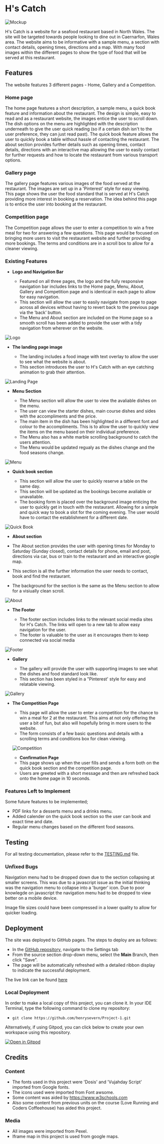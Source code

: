 # H's Catch

![Mockup](documentation/tests/mockup.png)

H's Catch is a website for a seafood restaurant based in North Wales. The site will be targeted towards people looking to dine out in Caernarfon, Wales area. The website aims to be informative with a sample menu, a section with contact details, opening times, directions and a map. With many food images within the different pages to show the type of food that will be served at this restaurant.
## Features 

The website features 3 different pages - Home, Gallery and a Competition.

### Home page
The home page features a short description, a sample menu, a quick book feature and information about the restaurant. The design is simple, easy to read and as a restaurant website, the images entice the user to scroll down. The dish options on the menu are highlighted with the description underneath to give the user quick reading (so if a certain dish isn't to the user preference, they can just read past). The quick book feature allows the user to quickly book a table without hassle of contacting the restaurant. The about section provides further details such as opening times, contact details, directions with an interactive map allowing the user to easily contact for further requests and how to locate the restaurant from various transport options.

### Gallery page
The gallery page features various images of the food served at the restaurant. The images are set up in a 'Pinterest' style for easy viewing. This page shows the user the food standard that is served at H's Catch providing more interest in booking a reservation. The idea behind this page is to entice the user into booking at the restaurant.

### Competition page 
The Competition page allows the user to enter a competition to win a free meal for two for answering a few questions. This page would be focused on bringing more users to visit the restaurant website and further providing more bookings. The terms and conditions are in a scroll box to allow for a cleaner viewing.

### Existing Features

- __Logo and Navigation Bar__

  - Featured on all three pages, the logo and the fully responsive navigation bar includes links to the Home page, Menu, About, Gallery and Competition page and is identical in each page to allow for easy navigation.
  - This section will allow the user to easily navigate from page to page across all devices without having to revert back to the previous page via the ‘back’ button.
  - The Menu and About section are included on the Home page so a smooth scroll has been added to provide the user with a tidy navigation from wherever on the website.

![Logo](documentation/tests/logo-nav.png)

- __The landing page image__

  - The landing includes a food image with text overlay to allow the user to see what the website is about. 
  - This section introduces the user to H's Catch with an eye catching animation to grab their attention.

![Landing Page](documentation/tests/landing-image.png)

- __Menu Section__

  - The Menu section will allow the user to view the avaliable dishes on the menu.
  - The user can view the starter dishes, main course dishes and sides with the accompliments and the price.
  - The main item in the dish has been highlighted in a different font and colour to the accompliments. This is to allow the user to quickly view the items on the menu based on their individual preference.
  - The Menu also has a white marble scrolling background to catch the users attention.
  - The Menu would be updated regualy as the dishes change and the food seasons change.

![Menu](documentation/tests/menu.png)

- __Quick book section__

  - This section will allow the user to quickly reserve a table on the same day.
  - This section will be updated as the bookings become avaliable or unavaliable. 
  - The booking form is placed over the background image enticing the user to quickly get in touch with the restaurant. Allowing for a simple and quick way to book a slot for the coming evening. The user would have to contact the establishment for a different date.

![Quick Book](documentation/tests/quick-book.png)

- __About section__

- The About section provides the user with opening times for Monday to Saturday (Sunday closed), contact details for phone, email and post, directions via car, bus or train to the restaurant and an interactive google map.
- This section is all the further information the user needs to contact, book and find the restaurant.
- The background for the section is the same as the Menu section to allow for a visiually clean scroll.

![About](documentation/tests/about.png)

- __The Footer__ 

  - The footer section includes links to the relevant social media sites for H's Catch. The links will open to a new tab to allow easy navigation for the user. 
  - The footer is valuable to the user as it encourages them to keep connected via social media

![Footer](documentation/tests/footer.png)

- __Gallery__

  - The gallery will provide the user with supporting images to see what the dishes and food standard look like. 
  - This section has been styled in a "Pinterest' style for easy and relatable viewing. 

![Gallery](documentation/tests/gallery.png)

- __The Competition Page__

  - This page will allow the user to enter a competition for the chance to win a meal for 2 at the restaurant. This aims at not only offering the user a bit of fun, but also will hopefully bring in more users to the website.
  - The form consists of a few basic questions and details with a scrolling terms and conditions box for clean viewing.

  ![Competition](documentation/tests/competition.png)

  - __Confirmation Page__
  - This page shows up when the user fills and sends a form both on the quick book section and the competition page.
  - Users are greeted with a short message and then are refreshed back onto the home page in 10 seconds.


### Features Left to Implement

Some future features to be implemented;
 - PDF links for a desserts menu and a drinks menu.
 - Added calender on the quick book section so the user can book and exact time and date.
 - Regular menu changes based on the different food seasons.

## Testing 

For all testing documentation, please refer to the [TESTING.md](TESTING.md) file.


### Unfixed Bugs

Navigation menu had to be dropped down due to the section collapsing at smaller screens. This was due to a javascript issue as the initial thinking was the navigation menu to collapse into a 'burger' icon. Due to poor knowlegde on javascript the navigation menu had to be dropped to view better on a mobile device.

Image file sizes could have been compressed in a lower quality to allow for quicker loading.

## Deployment

The site was deployed to GitHub pages. The steps to deploy are as follows: 
  - In the [GitHub repository](https://github.com/henrysevern/Project-1), navigate to the Settings tab 
  - From the source section drop-down menu, select the **Main** Branch, then click "Save".
  - The page will be automatically refreshed with a detailed ribbon display to indicate the successful deployment.

The live link can be found [here](https://henrysevern.github.io/Project-1)

### Local Deployment

In order to make a local copy of this project, you can clone it. In your IDE Terminal, type the following command to clone my repository:

- `git clone https://github.com/henrysevern/Project-1.git`

Alternatively, if using Gitpod, you can click below to create your own workspace using this repository.

[![Open in Gitpod](https://gitpod.io/button/open-in-gitpod.svg)](https://gitpod.io/#https://github.com/henrysevern/Project-1)


## Credits 

### Content

 - The fonts used in this project were 'Dosis' and 'Vujahday Script' imported from Google fonts.
 - The icons used were imported from Font awsome.
 - Some content was aided by https://www.w3schools.com
 - Also some content from previous units on the course (Love Running and Coders Coffeehouse) has aided this project.
 
 ### Media

- All images were imported from Pexel.
- Iframe map in this project is used from google maps.




